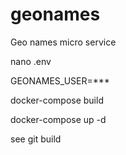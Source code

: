 # geonames
Geo names micro service

nano .env

GEONAMES_USER=***

docker-compose build

docker-compose up -d

see git build

